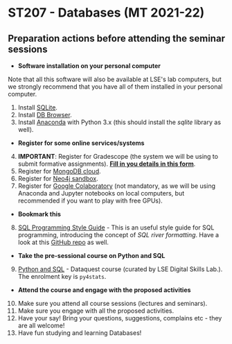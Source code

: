 # ST207 - Databases (MT 2021-22)

## Preparation actions before attending the seminar sessions

* **Software installation on your personal computer**

Note that all this software will also be available at LSE's lab computers, but we strongly recommend that you have all of them installed in your personal computer.

1. Install [SQLite](https://www.sqlite.org/index.html).
2. Install [DB Browser](https://sqlitebrowser.org/).
3. Install [Anaconda](https://docs.anaconda.com/anaconda/install/index.html#) with Python 3.x (this should install the *sqlite* library as well).

* **Register for some online services/systems**

4. **IMPORTANT**: Register for Gradescope (the system we will be using to submit formative assignments). **[Fill in you details in this form](https://forms.gle/4Awbmhy2Q4iFRnNeA)**.
5. Register for [MongoDB cloud](https://www.mongodb.com/).
6. Register for [Neo4j sandbox](https://neo4j.com/sandbox/).
7. Register for [Google Colaboratory](https://colab.research.google.com/notebooks/intro.ipynb) (not mandatory, as we will be using Anaconda and Jupyter notebooks on local computers, but recommended if you want to play with free GPUs).

* **Bookmark this**

8. [SQL Programming Style Guide](https://www.sqlstyle.guide/) - This is an useful style guide for SQL programming, introducing the concept of *SQL river formatting*. Have a look at this [GitHub repo](https://gist.github.com/mattmc3/38a85e6a4ca1093816c08d4815fbebfb) as well.

* **Take the pre-sessional course on Python and SQL**

9. [Python and SQL](https://moodle.lse.ac.uk/course/view.php?id=7696) - Dataquest course (curated by LSE Digital Skills Lab.). The enrolment key is `py4stats`.

* **Attend the course and engage with the proposed activities**

10. Make sure you attend all course sessions (lectures and seminars).
11. Make sure you engage with all the proposed activities.
12. Have your say! Bring your questions, suggestions, complains etc - they are all welcome!
13. Have fun studying and learning Databases!

